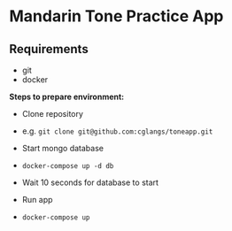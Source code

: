 # Mandarin Tone Practice App

## Requirements
* git
* docker

**Steps to prepare environment:**

- Clone repository 
- e.g. `git clone git@github.com:cglangs/toneapp.git` 

- Start mongo database
- `docker-compose up -d db`

- Wait 10 seconds for database to start

- Run app
- `docker-compose up`

